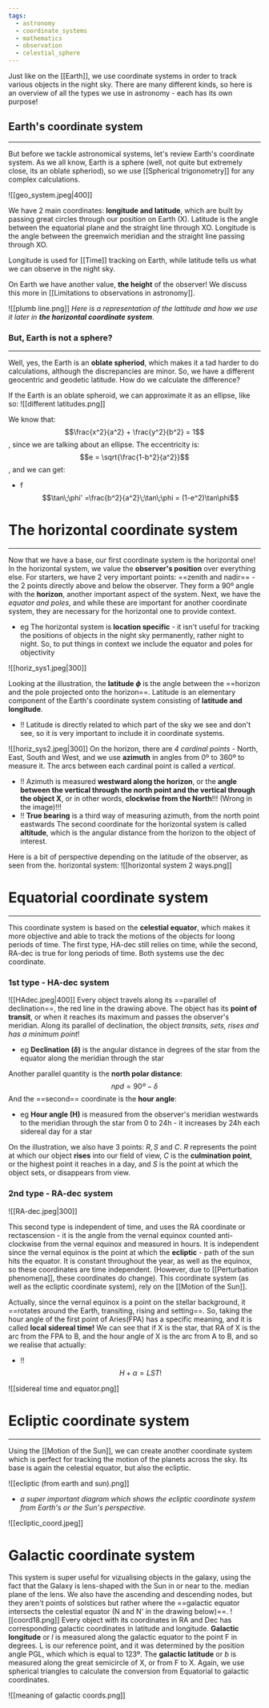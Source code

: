 ```yaml
---
tags:
  - astronomy
  - coordinate_systems
  - mathematics
  - observation
  - celestial_sphere
---
```

Just like on the [[Earth]], we use coordinate systems in order to track various objects in the night sky. There are many different kinds, so here is an overview of all the types we use in astronomy - each has its own purpose!



## Earth's coordinate system
---
But before we tackle astronomical systems, let's review Earth's coordinate system. As we all know, Earth is a sphere (well, not quite but extremely close, its an oblate spheriod), so we use [[Spherical trigonometry]] for any complex calculations. 

![[geo_system.jpeg|400]]

We have 2 main coordinates: **longitude and latitude**, which are built by passing great circles through our position on Earth (X). Latitude is the angle between the equatorial plane and the straight line through XO. Longitude is the angle between the greenwich meridian and the straight line passing through XO. 

Longitude is used for [[Time]] tracking on Earth, while latitude tells us what we can observe in the night sky.

On Earth we have another value, **the height** of the observer! We discuss this more in [[Limitations to observations in astronomy]]. 

![[plumb line.png]]
*Here is a representation of the lattitude and how we use it later in **the horizontal coordinate system***. 

### But, Earth is not a sphere?
---
Well, yes, the Earth is an **oblate spheriod**, which makes it a tad harder to do calculations, although the discrepancies are minor. So, we have a different geocentric and geodetic latitude. How do we calculate the difference?

If the Earth is an oblate spheroid, we can approximate it as an ellipse, like so:
![[different latitudes.png]]

We know that:$$\frac{x^2}{a^2} + \frac{y^2}{b^2} = 1$$, since we are talking about an ellipse. The eccentricity is:$$e = \sqrt{\frac{1-b^2}{a^2}}$$, and we can get:
- f $$\tan\;\phi' =\frac{b^2}{a^2}\;\tan\;\phi = (1-e^2)\tan\phi$$


# The horizontal coordinate system
---
Now that we have a base, our first coordinate system is the horizontal one! In the horizontal system, we value the **observer's position** over everything else. For starters, we have 2 very important points: ==zenith and nadir== - the 2 points directly above and below the observer. They form a 90º angle with the **horizon**, another important aspect of the system. Next, we have the *equator and poles*, and while these are important for another coordinate system, they are necessary for the horizontal one to provide context.
- eg The horizontal system is **location specific** - it isn't useful for tracking the positions of objects in the night sky permanently, rather night to night. So, to put things in context we include the equator and poles for objectivity

![[horiz_sys1.jpeg|300]]

Looking at the illustration, the **latitude $\phi$** is the angle between the ==horizon and the pole projected onto the horizon==. Latitude is an elementary component of the Earth's coordinate system consisting of **latitude and longitude**. 
- !! Latitude is directly related to which part of the sky we see and don't see, so it is very important to include it in coordinate systems.

![[horiz_sys2.jpeg|300]]
On the horizon, there are *4 cardinal points* - North, East, South and West, and we use **azimuth** in angles from 0º to 360º to measure it. The arcs between each cardinal point is called a *vertical*. 
- !! Azimuth is measured **westward along the horizon**, or the **angle between the vertical through the north point and the vertical through the object X**, or in other words, **clockwise from the North**!!! (Wrong in the image)!!!
- !! **True bearing** is a third way of measuring azimuth, from the north point eastwards
The second coordinate for the horizontal system is called **altitude**, which is the angular distance from the horizon to the object of interest. 

Here is a bit of perspective depending on the latitude of the observer, as seen from the. horizontal system:
![[horizontal system 2 ways.png]]


# Equatorial coordinate system
---
This coordinate system is based on the **celestial equator**, which makes it more objective and able to track the motions of the objects for loong periods of time. The first type, HA-dec still relies on time, while the second, RA-dec is true for long periods of time. Both systems use the dec coordinate.
### 1st type - HA-dec system
![[HAdec.jpeg|400]]
Every object travels along its ==parallel of declination==, the red line in the drawing above. The object has its **point of transit**, or when it reaches its maximum and passes the observer's meridian. Along its parallel of declination, the object *transits, sets, rises and has a minimum point*! 
- eg **Declination ($\delta$)** is the angular distance in degrees of the star from the equator along the meridian through the star

Another parallel quantity is the **north polar distance**:$$npd = 90º - \delta$$
And the ==second== coordinate is the **hour angle**:
- eg **Hour angle (H)** is measured from the observer's meridian westwards to the meridian through the star from 0 to 24h - it increases by 24h each sidereal day for a star

On the illustration, we also have 3 points: $R, S$ and $C$. $R$ represents the point at which our object **rises** into our field of view, $C$ is the **culmination point**, or the highest point it reaches in a day, and $S$ is the point at which the object sets, or disappears from view. 

### 2nd type - RA-dec system

![[RA-dec.jpeg|300]]

This second type is independent of time, and uses the RA coordinate or rectascension - it is the angle from the vernal equinox counted anti-clockwise from the vernal equinox and measured in hours. It is independent since the vernal equinox is the point at which the **ecliptic** - path of the sun hits the equator. It is constant throughout the year, as well as the equinox, so these coordinates are time independent. (However, due to [[Perturbation phenomena]], these coordinates do change). This coordinate system (as well as the ecliptic coordinate system), rely on the [[Motion of the Sun]].

Actually, since the vernal equinox is a point on the stellar background, it ==rotates around the Earth, transiting, rising and setting==. So, taking the hour angle of the first point of Aries(FPA) has a specific meaning, and it is called **local sidereal time!** We can see that if X is the star, that RA of X is the arc from the FPA to B, and the hour angle of X is the arc from A to B, and so we realise that actually:
- !! $$H + \alpha = LST!$$

![[sidereal time and equator.png]]

# Ecliptic coordinate system
---
Using the [[Motion of the Sun]], we can create another coordinate system which is perfect for tracking the motion of the planets across the sky. Its base is again the celestial equator, but also the ecliptic. 

![[ecliptic (from earth and sun).png]]
- *a super important diagram which shows the ecliptic coordinate system from Earth's or the Sun's perspective.*

![[ecliptic_coord.jpeg]]
# Galactic coordinate system
This system is super useful for vizualising objects in the galaxy, using the fact that the Galaxy is lens-shaped with the Sun in or near to the. median plane of the lens. We also have the ascending and descending nodes, but they aren't points of solstices but rather where the ==galactic equator intersects the celestial equator (N and N' in the drawing below)==. 
![[coord18.png]]
Every object with its coordinates in RA and Dec has corresponding galactic coordinates in latitude and longitude. 
**Galactic longitude** or $l$ is measured along the galactic equator to the point F in degrees. L is our reference point, and it was determined by the position angle PGL, which  which is equal to 123º. The **galactic latitude** or $b$ is measured along the great semicircle of X, or from F to X. Again, we use spherical triangles to calculate the conversion from Equatorial to galactic coordinates. 

![[meaning of galactic coords.png]]

